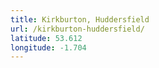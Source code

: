 ```yaml
---
title: Kirkburton, Huddersfield
url: /kirkburton-huddersfield/
latitude: 53.612
longitude: -1.704
---
```

